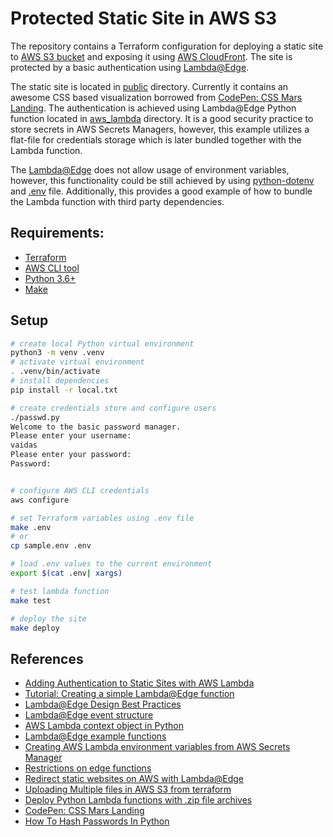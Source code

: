 # Protected Static Site in AWS S3

The repository contains a Terraform configuration for deploying a static site to [AWS S3 bucket](https://aws.amazon.com/s3/) and exposing it using [AWS CloudFront](https://aws.amazon.com/cloudfront/). The site is protected by a basic authentication using [Lambda@Edge](https://aws.amazon.com/lambda/edge/).

The static site is located in [public](public/) directory. Currently it contains an awesome CSS based visualization borrowed from [CodePen: CSS Mars Landing](https://codepen.io/mgitch/pen/pECcD). The authentication is achieved using Lambda@Edge Python function located in [aws_lambda](aws_lambda/) directory. It is a good security practice to store secrets in AWS Secrets Managers, however, this example utilizes a flat-file for credentials storage which is later bundled together with the Lambda function.


The [Lambda@Edge](https://aws.amazon.com/lambda/edge/) does not allow usage of environment variables, however, this functionality could be still achieved by using [python-dotenv](https://github.com/theskumar/python-dotenv) and [.env](aws_lambda/.env) file. Additionally, this provides a good example of how to bundle the Lambda function with third party dependencies.


## Requirements:

 - [Terraform](https://www.terraform.io/downloads.html)
 - [AWS CLI tool](https://aws.amazon.com/cli/)
 - [Python 3.6+](https://www.python.org/downloads/)
 - [Make](https://www.gnu.org/software/make/)


## Setup

```bash
# create local Python virtual environment
python3 -m venv .venv
# activate virtual environment
. .venv/bin/activate
# install dependencies
pip install -r local.txt

# create credentials store and configure users
./passwd.py 
Welcome to the basic password manager.
Please enter your username:
vaidas
Please enter your password:
Password:


# configure AWS CLI credentials
aws configure

# set Terraform variables using .env file
make .env
# or
cp sample.env .env

# load .env values to the current environment
export $(cat .env| xargs)

# test lambda function
make test

# deploy the site
make deploy
```


## References
  - [Adding Authentication to Static Sites with AWS Lambda](https://douglasduhaime.com/posts/s3-lambda-auth.html)
  - [Tutorial: Creating a simple Lambda@Edge function](https://docs.aws.amazon.com/AmazonCloudFront/latest/DeveloperGuide/lambda-edge-how-it-works-tutorial.html)
  - [Lambda@Edge Design Best Practices](https://aws.amazon.com/blogs/networking-and-content-delivery/lambdaedge-design-best-practices/)
  - [Lambda@Edge event structure](https://docs.aws.amazon.com/AmazonCloudFront/latest/DeveloperGuide/lambda-event-structure.html)
  - [AWS Lambda context object in Python](https://docs.aws.amazon.com/lambda/latest/dg/python-context.html)
  - [Lambda@Edge example functions](https://docs.aws.amazon.com/AmazonCloudFront/latest/DeveloperGuide/lambda-examples.html)
  - [Creating AWS Lambda environment variables from AWS Secrets Manager](https://aws.amazon.com/blogs/compute/creating-aws-lambda-environmental-variables-from-aws-secrets-manager/)
  - [Restrictions on edge functions](https://docs.aws.amazon.com/AmazonCloudFront/latest/DeveloperGuide/edge-functions-restrictions.html)
  - [Redirect static websites on AWS with Lambda@Edge](https://medium.com/@robbytaylor/redirect-static-websites-on-aws-with-lambda-edge-14f2944ae02d)
  - [Uploading Multiple files in AWS S3 from terraform](https://stackoverflow.com/questions/57456167/uploading-multiple-files-in-aws-s3-from-terraform)
  - [Deploy Python Lambda functions with .zip file archives](https://docs.aws.amazon.com/lambda/latest/dg/python-package.html)
  - [CodePen: CSS Mars Landing](https://codepen.io/mgitch/pen/pECcD)
  - [How To Hash Passwords In Python](https://nitratine.net/blog/post/how-to-hash-passwords-in-python/)
